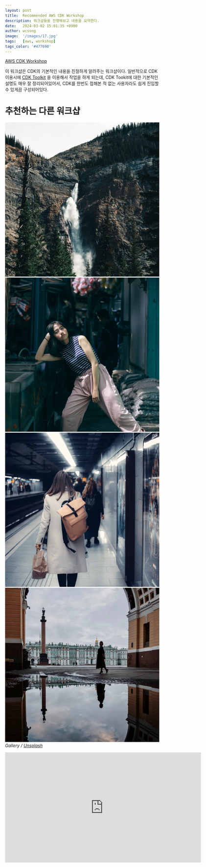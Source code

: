 ```yaml
---
layout: post
title:  Recommended AWS CDK Workshop
description: 워크샵들을 진행해보고 내용을 요약한다.
date:   2024-03-02 15:01:35 +0900
author: wcsong
image:  '/images/17.jpg'
tags:   [aws, workshop]
tags_color: '#477690'
---
```


[AWS CDK Workshop](cdkworkshop.com)

이 워크샵은 CDK의 기본적인 내용을 친절하게 알려주는 워크샵이다.
일반적으로 CDK이용시에 [CDK Toolkit](https://aws.amazon.com/cdk/) 을 이용해서 작업을 하게 되는데,
CDK Tookit에 대한 기본적인 설명도 매우 잘 정리되어있어서, CDK를 한번도 접해본 적 없는 사용자라도 쉽게 진입할 수 있게끔 구성되어있다.



# 추천하는 다른 워크샵





<div class="gallery-box">
  <div class="gallery gallery--post">
    <img src="/images/32.jpg" loading="lazy" alt="Mountains">
    <img src="/images/33.jpg" loading="lazy" alt="Woman">
    <img src="/images/34.jpg" loading="lazy" alt="Subway">
    <img src="/images/35.jpg" loading="lazy" alt="City">
  </div>
  <em>Gallery / <a href="https://unsplash.com/" target="_blank">Unsplash</a></em>
</div>



<p><iframe src="https://player.vimeo.com/video/148003889?h=d36b8b4cbb" loading="lazy" width="640" height="360" frameborder="0" allowfullscreen></iframe></p>

